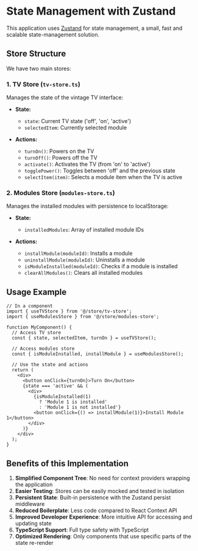 # State Management with Zustand

This application uses [Zustand](https://github.com/pmndrs/zustand) for state management, a small, fast and scalable state-management solution.

## Store Structure

We have two main stores:

### 1. TV Store (`tv-store.ts`)

Manages the state of the vintage TV interface:

- **State:**

  - `state`: Current TV state ('off', 'on', 'active')
  - `selectedItem`: Currently selected module

- **Actions:**
  - `turnOn()`: Powers on the TV
  - `turnOff()`: Powers off the TV
  - `activate()`: Activates the TV (from 'on' to 'active')
  - `togglePower()`: Toggles between 'off' and the previous state
  - `selectItem(item)`: Selects a module item when the TV is active

### 2. Modules Store (`modules-store.ts`)

Manages the installed modules with persistence to localStorage:

- **State:**

  - `installedModules`: Array of installed module IDs

- **Actions:**
  - `installModule(moduleId)`: Installs a module
  - `uninstallModule(moduleId)`: Uninstalls a module
  - `isModuleInstalled(moduleId)`: Checks if a module is installed
  - `clearAllModules()`: Clears all installed modules

## Usage Example

```tsx
// In a component
import { useTVStore } from '@/store/tv-store';
import { useModulesStore } from '@/store/modules-store';

function MyComponent() {
  // Access TV store
  const { state, selectedItem, turnOn } = useTVStore();

  // Access modules store
  const { isModuleInstalled, installModule } = useModulesStore();

  // Use the state and actions
  return (
    <div>
      <button onClick={turnOn}>Turn On</button>
      {state === 'active' && (
        <div>
          {isModuleInstalled(1)
            ? 'Module 1 is installed'
            : 'Module 1 is not installed'}
          <button onClick={() => installModule(1)}>Install Module 1</button>
        </div>
      )}
    </div>
  );
}
```

## Benefits of this Implementation

1. **Simplified Component Tree**: No need for context providers wrapping the application
2. **Easier Testing**: Stores can be easily mocked and tested in isolation
3. **Persistent State**: Built-in persistence with the Zustand persist middleware
4. **Reduced Boilerplate**: Less code compared to React Context API
5. **Improved Developer Experience**: More intuitive API for accessing and updating state
6. **TypeScript Support**: Full type safety with TypeScript
7. **Optimized Rendering**: Only components that use specific parts of the state re-render
